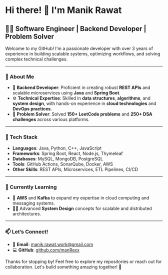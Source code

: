 # Hi there! 👋 I'm Manik Rawat

## 👨‍💻 Software Engineer | Backend Developer | Problem Solver

Welcome to my GitHub! I'm a passionate developer with over 3 years of experience in building scalable systems, optimizing workflows, and solving complex technical challenges.

---

### 🚀 About Me
- 🔧 **Backend Developer**: Proficient in creating robust **REST APIs** and scalable microservices using **Java** and **Spring Boot**.
- ⚙️ **Technical Expertise**: Skilled in **data structures**, **algorithms**, and **system design**, with hands-on experience in **cloud technologies** and **DevOps practices**.
- 🧩 **Problem Solver**: Solved **150+ LeetCode problems** and **250+ DSA challenges** across various platforms.

---

### 🔨 Tech Stack
- **Languages**: Java, Python, C++, JavaScript
- **Frameworks**: Spring Boot, React, Node.js, Thymeleaf
- **Databases**: MySQL, MongoDB, PostgreSQL
- **Tools**: GitHub Actions, SonarQube, Docker, AWS
- **Other Skills**: REST APIs, Microservices, ETL Pipelines, CI/CD

---

### 🌱 Currently Learning
- 🚀 **AWS** and **Kafka** to expand my expertise in cloud computing and messaging systems.
- 🧑‍🏫 Advanced **System Design** concepts for scalable and distributed architectures.

---

### 📫 Let’s Connect!
- 📩 **Email**: manik.rawat.work@gmail.com
- 💻 **GitHub**: [github.com/manRexx](https://github.com/manRexx)

Thanks for stopping by! Feel free to explore my repositories or reach out for collaboration. Let's build something amazing together! 🚀

